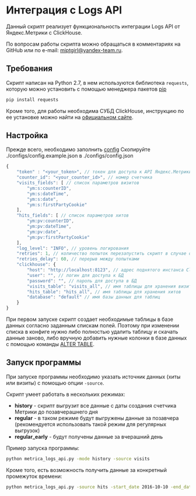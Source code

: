 # Интеграция с Logs API

Данный скрипт реализует функциональность интеграции Logs API от Яндекс.Метрики с ClickHouse.

По вопросам работы скрипта можно обращаться в комментариях на GitHub или по e-mail: miptgirl@yandex-team.ru.

## Требования
Скрипт написан на Python 2.7, в нем используются библиотека `requests`, которую можно установить с помощью менеджера пакетов [pip](https://pip.pypa.io/en/stable/installing/)
```bash
pip install requests
```
Кроме того, для работы необходима СУБД ClickHouse, инструкцию по ее установке можно найти на [официальном сайте](https://clickhouse.yandex/).

## Настройка
Прежде всего, необходимо заполнить [config](./configs/config.json)
Скопируйте ./configs/config.example.json в ./configs/config.json

```javascript
{
	"token" : "<your_token>", // токен для доступа к API Яндекс.Метрики
	"counter_id": "<your_counter_id>", // номер счетчика
	"visits_fields": [ // список параметров визитов
	    "ym:s:counterID",
	    "ym:s:dateTime",
	    "ym:s:date",
	    "ym:s:firstPartyCookie"
	],
	"hits_fields": [ // список параметров хитов
	    "ym:pv:counterID",
	    "ym:pv:dateTime",
	    "ym:pv:date",
	    "ym:pv:firstPartyCookie"
	],
	"log_level": "INFO", // уровень логирования
	"retries": 1, // количество попыток перезапустить скрипт в случае ошибки
	"retries_delay": 60, // перерыв между попытками
	"clickhouse": {
		"host": "http://localhost:8123", // адрес поднятого инстанса ClickHouse
		"user": "", // логин для доступа к БД
		"password": "", // пароль для доступа в БД
		"visits_table": "visits_all", // имя таблицы для хранения визитов
		"hits_table": "hits_all", // имя таблицы для хранения хитов
		"database": "default" // имя базы данных для таблиц
	}
}
```
При первом запуске скрипт создает необходимые таблицы в базе данных согласно заданным спискам полей. Поэтому при изменении списка в конфиге нужно либо полностью удалить таблицу и скачать данные заново, либо вручную добавить нужные колонки в базе данных с помощью команды [ALTER TABLE](https://clickhouse.yandex/reference_ru.html#ALTER).

## Запуск программы
При запуске программы необходимо указать источник данных (хиты или визиты) с помощью опции `-source`.

Скрипт умеет работать в нескольких режимах:
 * __history__ - скрипт выгрузит все данные с даты создания счетчика Метрики до позавчерашнего дня
 * __regular__ - в таком режиме будут выгружены данные за позавчера (рекомендуется использовать такой режим для регулярных выгрузок)
 * __regular_early__ - будут получены данные за вчерашний день
 
Пример запуска программы:
```bash
python metrica_logs_api.py -mode history -source visits
```

Кроме того, есть возможность получить данные за конкретный промежуток времени:
```bash
python metrica_logs_api.py -source hits -start_date 2016-10-10 -end_date 2016-10-18
```
